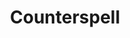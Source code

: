 ---
title: "Counterspell"
permalink: /spells/counterspell/
tags:
  - Spell
  - 3rd Level
  - Abjuration
available_for:
  - Sorcerer
  - Warlock
  - Wizard
level: "3rd Level"
school: "Abjuration"
range: "60 ft"
comp:
  - S
cast_time: "1 Reaction"
description: |
  You attempt to interrupt a creature in the process of casting a spell. If the creature is casting a spell of 3rd level or lower, its spell fails and has no effect. If it is casting a spell of 4th level or higher, make an ability check using your spellcasting ability. The DC equals 10 + the spell's level. On a success, the creature's spell fails and has no effect.

  **At higher levels.** When you cast this spell using a spell slot of 4th level or higher, the interrupted spell has no effect if its level is less than or equal to the level of the spell slot you used.
excerpt: "You attempt to interrupt a creature in the process of casting a spell."
source: "Basic Rules"
---